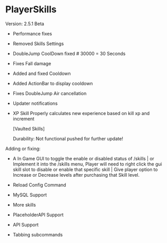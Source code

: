 # PlayerSkills

Version: 2.5.1 Beta

- Performance fixes
- Removed Skills Settings
- DoubleJump CoolDown fixed # 30000 = 30 Seconds
- Fixes Fall damage
- Added and fixed Cooldown
- Added ActionBar to display cooldown
- Fixes DoubleJump Air cancellation
- Updater notifications
- XP Skill Properly calculates new experience based on kill xp and increment

  [Vaulted Skills]

  Durability: Not functional pushed for further update!


  
Adding or fixing:

- A In Game GUI to toggle the enable or disabled status of /skills | or Implement it into the /skills menu, Player will need to right click the gui skill slot to disable or enable that specific skill | Give player option to Increase or Decrease levels after purchasing that Skill level.

- Reload Config Command

- MySQL Support

- More skills

- PlaceholderAPI Support

- API Support

- Tabbing subcommands
